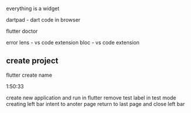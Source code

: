 everything is a widget

dartpad - dart code in browser

flutter doctor

error lens - vs code extension
bloc - vs code extension

## create project
flutter create name


1:50:33

create new application and run in flutter
remove test label in test mode
creating left bar 
intent to anoter page
return to last page and close left bar